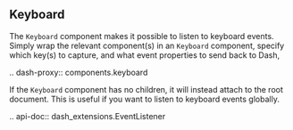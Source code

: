 ## Keyboard

The `Keyboard` component makes it possible to listen to keyboard events. Simply wrap the relevant component(s) in an `Keyboard` component, specify which key(s) to capture, and what event properties to send back to Dash,

.. dash-proxy:: components.keyboard

If the `Keyboard` component has no children, it will instead attach to the root document. This is useful if you want to listen to keyboard events globally.

.. api-doc:: dash_extensions.EventListener



